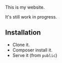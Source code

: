 This is my website.

It's still work in progress.

Installation
------------

 * Clone it.
 * Composer install it.
 * Serve it (from `public`)

